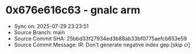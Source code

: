 # 0x676e616c63 - gnalc arm

- Sync on: 2025-07-29 23:23:51
- Source Branch: main
- Source Commit SHA: 25bbd33f27934ed3b88ab33bf0775aefcb653e59
- Source Commit Message: IR: Don't generate negative index gep.[skip ci]